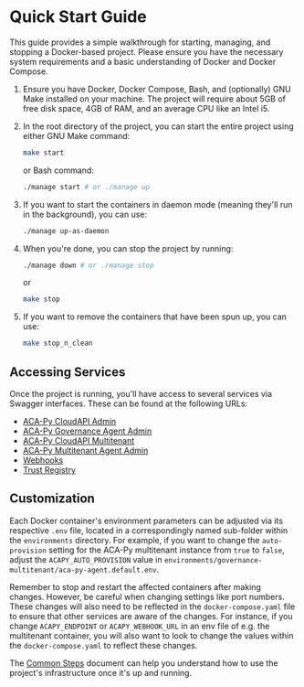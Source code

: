 # Quick Start Guide

This guide provides a simple walkthrough for starting, managing, and stopping a Docker-based project. Please ensure you have the necessary system requirements and a basic understanding of Docker and Docker Compose.

1. Ensure you have Docker, Docker Compose, Bash, and (optionally) GNU Make installed on your machine. The project will require about 5GB of free disk space, 4GB of RAM, and an average CPU like an Intel i5.

2. In the root directory of the project, you can start the entire project using either GNU Make command:

   ```bash
   make start
   ```

   or Bash command:

   ```bash
   ./manage start # or ./manage up
   ```

3. If you want to start the containers in daemon mode (meaning they'll run in the background), you can use:

   ```bash
   ./manage up-as-daemon
   ```

4. When you're done, you can stop the project by running:

   ```bash
   ./manage down # or ./manage stop
   ```

   or

   ```bash
   make stop
   ```

5. If you want to remove the containers that have been spun up, you can use:

   ```bash
   make stop_n_clean
   ```

## Accessing Services

Once the project is running, you'll have access to several services via Swagger interfaces. These can be found at the following URLs:

- [ACA-Py CloudAPI Admin](http://localhost:8100/docs)
- [ACA-Py Governance Agent Admin](http://localhost:3021)
- [ACA-Py CloudAPI Multitenant](http://localhost:8100/docs)
- [ACA-Py Multitenant Agent Admin](http://localhost:4021)
- [Webhooks](http://localhost:3010/docs)
- [Trust Registry](http://localhost:8001/docs)

## Customization

Each Docker container's environment parameters can be adjusted via its respective `.env` file, located in a correspondingly named sub-folder within the `environments` directory. For example, if you want to change the `auto-provision` setting for the ACA-Py multitenant instance from `true` to `false`, adjust the `ACAPY_AUTO_PROVISION` value in `environments/governance-multitenant/aca-py-agent.default.env`.

Remember to stop and restart the affected containers after making changes. However, be careful when changing settings like port numbers. These changes will also need to be reflected in the `docker-compose.yaml` file to ensure that other services are aware of the changes. For instance, if you change `ACAPY_ENDPOINT` or `ACAPY_WEBHOOK_URL` in an env file of e.g. the multitenant container, you will also want to look to change the values within the `docker-compose.yaml` to reflect these changes.

The [Common Steps](Common%20Steps.md) document can help you understand how to use the project's infrastructure once it's up and running.
